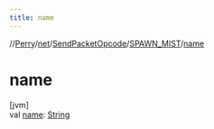 ```yaml
---
title: name
---
```

//[Perry](../../../../index.html)/[net](../../index.html)/[SendPacketOpcode](../index.html)/[SPAWN_MIST](index.html)/[name](name.html)



# name



[jvm]\
val [name](name.html): [String](https://kotlinlang.org/api/latest/jvm/stdlib/kotlin/-string/index.html)




